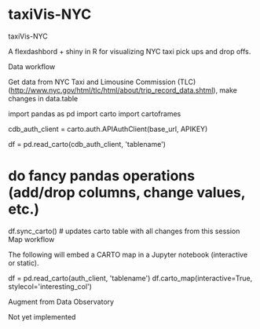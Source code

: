 # taxiVis-NYC

taxiVis-NYC

A flexdashbord + shiny in R for visualizing NYC taxi pick ups and drop offs.

Data workflow

Get data from NYC Taxi and Limousine Commission (TLC) (http://www.nyc.gov/html/tlc/html/about/trip_record_data.shtml), make changes in data.table

import pandas as pd
import carto
import cartoframes

cdb_auth_client = carto.auth.APIAuthClient(base_url, APIKEY)

df = pd.read_carto(cdb_auth_client, 'tablename')
# do fancy pandas operations (add/drop columns, change values, etc.)
df.sync_carto() # updates carto table with all changes from this session
Map workflow

The following will embed a CARTO map in a Jupyter notebook (interactive or static).

df = pd.read_carto(auth_client, 'tablename')
df.carto_map(interactive=True, stylecol='interesting_col')


Augment from Data Observatory

Not yet implemented
